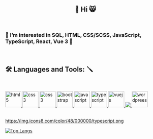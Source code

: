 <h2 align="center"> 👋 Hi 😸</h2>
<br />
<h3 align="left"> 👀 I’m interested in SQL, HTML, CSS/SCSS, JavaScript, TypeScript, React, Vue 3 🤔</h3>
<br />
<h2 align="left"> 🛠 Languages and Tools: 🪛 </h2>
<br />
<p align="left"><a href="https://www.w3.org/html/" target="_blank"> <img src="https://img.icons8.com/color/48/000000/html-5--v1.png" alt="html5" width="50" height="50"/> </a><a href="https://www.w3schools.com/css/" target="_blank"> <img src="https://img.icons8.com/color/48/000000/css3.png" alt="css3" width="50" height="50"/> <a href="https://www.w3schools.com/scss/" target="_blank"> <img src="https://img.icons8.com/color/48/000000/sass.png" alt="css3" width="50" height="50"/> </a><a href="https://getbootstrap.com" target="_blank"> <img src="https://img.icons8.com/color/48/000000/bootstrap.png" alt="bootstrap" width="50" height="50"/> </a><a href="https://developer.mozilla.org/en-US/docs/Web/JavaScript" target="_blank"> <img src="https://img.icons8.com/color/48/000000/javascript.png" alt="javascript" width="50" height="50"/> <img src="https://img.icons8.com/color/48/000000/typescript.png" alt="typescript" width="50" height="50"/>  </a> </a><a href="https://vuejs.org/" target="_blank"> <img src="https://img.icons8.com/color/48/000000/vue-js.png" alt="vuejs" width="50" height="50"/> <img src="https://img.icons8.com/office/40/null/react.png"/> </a><a href="https://www.w3.org/wordpress/" target="_blank"> <img src="https://img.icons8.com/fluency/48/000000/wordpress.png" alt="wordprees" width="50" height="50"/>
 <br />
 <br />
 
 https://img.icons8.com/color/48/000000/typescript.png

[![Top Langs](https://github-readme-stats.vercel.app/api/top-langs/?username=bar-85&layout=compact&theme=vision-friendly-dark)](https://github.com/anuraghazra/github-readme-stats) 
<!---
bar-85/bar-85 is a ✨ special ✨ repository because its `README.md` (this file) appears on your GitHub profile.
You can click the Preview link to take a look at your changes.
--->
